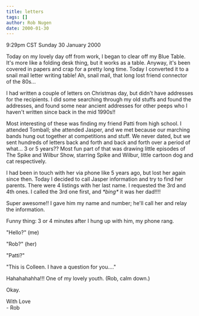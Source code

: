 ```yaml
---
title: letters
tags: []
author: Rob Nugen
date: 2000-01-30
---
```


<title>Snail Mail</title>
<p class=date>9:29pm CST Sunday 30 January 2000</p>

<p>Today on my lovely day off from work, I began to clear off my Blue Table.  It's more like a folding desk thing, but it works as a table.  Anyway, it's been covered in papers and crap for a pretty long time.  Today I converted it to a snail mail letter writing table!  Ah, snail mail, that long lost friend connector of the 80s...

<p>I had written a couple of letters on Christmas day, but didn't have addresses for the recipients.  I did some searching through my old stuffs and found the addresses, and found some near ancient addresses for other peeps who I haven't written since back in the mid 1990s!!

<p>Most interesting of these was finding my friend Patti from high school.  I attended Tomball; she attended Jasper, and we met because our marching bands hung out together at competitions and stuff.  We never dated, but we sent hundreds of letters back and forth and back and forth over a period of what... 3 or 5 years??  Most fun part of that was drawing little episodes of The Spike and Wilbur Show, starring Spike and Wilbur, little cartoon dog and cat respectively.

<p>I had been in touch with her via phone like 5 years ago, but lost her again since then.  Today I decided to call Jasper information and try to find her parents.  There were 4 listings with her last name.  I requested the 3rd and 4th ones.  I called the 3rd one first, and <em>*bing*</em> it was her dad!!!!

<p>Super awesome!!  I gave him my name and number; he'll call her and relay the information.

<p>Funny thing:  3 or 4 minutes after I hung up with him, my phone rang.  

<p>"Hello?"  (me)

<p>"Rob?"  (her)

<p>"Patti?"

<p>"This is Colleen.  I have a question for you...."

<p>Hahahahahha!!!  One of my lovely youth.  (Rob, calm down.)

<p>Okay.

<p>With Love
<br>- Rob

